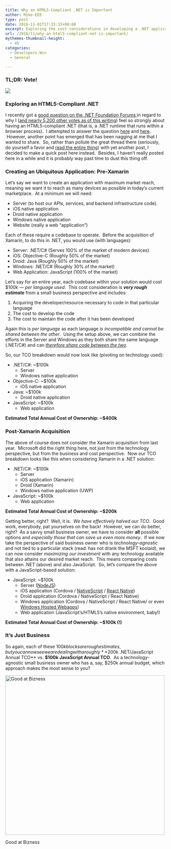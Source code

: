 ```yaml
---
title: Why an HTML5-Compliant .NET is Important
author: Mike-EEE
type: post
date: 2016-11-01T17:33:33+00:00
excerpt: Exploring the cost considerations in developing a .NET application vs. a .NET paired with a JavaScript-based application.
url: /2016/11/why-an-html5-compliant-net-is-important/
mythemes-thumbnail-height:
  - 45
categories:
  - Developers-Win
  - General

---
```

### TL;DR: Vote!
<div class="push-button-container">
  <div class="push-button"></div><a class="w-inline-block top-lighting" href="http://visualstudio.uservoice.com/forums/121579-visual-studio/suggestions/10027638-create-a-ubiquitous-net-client-application-develo" target="_blank"><div class="glass-insert" data-ix="blink" style="transition: opacity 500ms ease-in-out; opacity: 0;"></div><img class="push-button-vote-text" src="/images/VoteNow.svg" /></a></div>

### Exploring an HTML5-Compliant .NET

I recently got a <a href="http://forums.dotnetfoundation.org/t/cross-platform-wpf/421/109" target="_blank">good question on the .NET Foundation Forums </a>in regard to why I (<a href="https://visualstudio.uservoice.com/forums/121579-visual-studio-2015/suggestions/10027638-create-a-ubiquitous-net-client-application-develo" target="_blank">and nearly 5,200 other votes as of this writing</a>) feel so strongly about having an HTML5-compliant .NET (that is, a .NET runtime that runs within a browser process).  I attempted to answer the question <a href="http://forums.dotnetfoundation.org/t/cross-platform-wpf/421/110" target="_blank">here</a> and <a href="http://forums.dotnetfoundation.org/t/cross-platform-wpf/421/111" target="_blank">here</a>.  However, another point has emerged that has been nagging at me that I wanted to share.  So, rather than pollute the great thread there (seriously, do yourself a favor and <a href="http://forums.dotnetfoundation.org/t/cross-platform-wpf/421" target="_blank">read the entire thing</a>) with yet another post, I decided to make a quick post here instead.  Besides, I haven&#8217;t really posted here in a while and it is probably way past time to dust this thing off.

### Creating an Ubiquitous Application: Pre-Xamarin

Let&#8217;s say we want to create an application with maximum market reach, meaning we want it to reach as many devices as possible in today&#8217;s current marketplace.  At a minimum we will need:

  * Server (to host our APIs, services, and backend infrastructure code).
  * iOS native application
  * Droid native application
  * Windows native application
  * Website (really a web &#8220;application&#8221;)

Each of these require a codebase to operate.  Before the acquisition of Xamarin, to do this in .NET, you would use (with languages):

  * Server: .NET/C# (Serves 100% of the market of modern devices)
  * iOS: Objective-C (Roughly 50% of the market)
  * Droid: Java (Roughly 50% of the market)
  * Windows: .NET/C# (Roughly 30% of the market)
  * Web Application: JavaScript (100% of the market)

Let&#8217;s say for an entire year, each codebase within your solution would cost $100k &#8212; _per language used_.  This cost consideration is _**very rough estimate**_ from a small business perspective and includes:

  1. Acquiring the developer/resource necessary to code in that particular language
  2. The cost to develop the code
  3. The cost to maintain the code after it has been developed

Again this is _per language_ as each language _is incompatible and cannot be shared between the other_.  Using the setup above, we can combine the efforts in the Server and Windows as they both share the same language (.NET/C#) and can [_therefore share code between the two_][1].

So, our TCO breakdown would now look like (pivoting on technology used):

  * .NET/C#: ~$100k 
      * Server
      * Windows native application
  * Objective-C: ~$100k 
      * iOS native application
  * Java: ~$100k 
      * Droid native application
  * JavaScript: ~$100k 
      * Web application

**Estimated Total Annual Cost of Ownership: ~$400k**

### Post-Xamarin Acquisition

The above of course does not consider the Xamarin acquisition from last year.  Microsoft did the right thing here, not just from the technology perspective, but from the business and cost perspective.  Now our TCO breakdown looks like this when considering Xamarin in a .NET solution:

  * .NET/C#: ~$100k 
      * Server
      * iOS application (Xamarin)
      * Droid (Xamarin)
      * Windows native application (UWP)
  * JavaScript: ~$100k 
      * Web application

**Estimated Total Annual Cost of Ownership: ~$200k**

Getting better, right?  Well, it is.  _We have effectively halved our TCO_.  Good work, everybody, pat yourselves on the back!  However, we can do better, right?  As a savvy small business owner, we have to consider **all** possible options and _especially those that can save us even more money_.  If we now take the perspective of said business owner who is _technology-agnostic_ and not tied to a particular stack (read: has not drank the MSFT koolaid), we can now consider _maximizing our investment_ with any technology available that also attains our desired market reach.  This means comparing costs between .NET (above) and also JavaScript.  So, let&#8217;s compare the above with a JavaScript-based solution:

  * JavaScript: ~$100k 
      * Server (<a href="http://nodejs.org" target="_blank">NodeJS</a>)
      * iOS application (Cordova / <a href="http://searchcloudapplications.techtarget.com/podcast/NativeScript-framework-eases-cross-platform-app-development-woes" target="_blank">NativeScript</a> / <a href="https://www.smashingmagazine.com/2016/08/a-glimpse-into-the-future-with-react-native-for-web/" target="_blank">React Native</a>)
      * Droid application (Cordova / NativeScript / React Native)
      * Windows application (Cordova / NativeScript / React Native/ or even <a href="https://developer.microsoft.com/en-us/windows/bridges/hosted-web-apps" target="_blank">Windows Hosted Webapps</a>)
      * Web application (JavaScript&#8217;s/HTML5&#8217;s native environment, baby!)

**Estimated Total Annual Cost of Ownership: ~$100k (!)**

### It&#8217;s Just Business

So again, each of these $100k blocks are rough estimates, but you can now see we are dealing with a roughly **$200k .NET/JavaScript Annual TCO** vs. **$100k JavaScript Annual TCO**.  As a technology-agnostic small business owner who has a, say, $250k annual budget, which approach makes the most sense to you?

<div style="width: 510px" class="wp-caption alignnone">
  <a href="http://www.cc.com/shows/kroll-show" target="_blank"><img src="https://i1.sndcdn.com/artworks-000076719471-7rnumn-t500x500.jpg" alt="Good at Bizness" width="500" height="500" /></a>
  
  <p class="wp-caption-text">
    Good at Bizness
  </p>
</div>

 [1]: /2015/10/the-broken-burned-bridge/